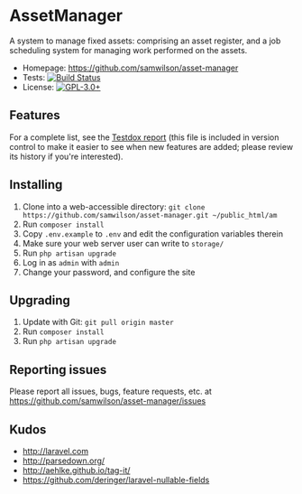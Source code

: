 AssetManager
============

A system to manage fixed assets: comprising an asset register, and a job
scheduling system for managing work performed on the assets.

* Homepage: https://github.com/samwilson/asset-manager
* Tests: [![Build Status](https://img.shields.io/travis/samwilson/asset-manager.svg)](https://travis-ci.org/samwilson/asset-manager)
* License: [![GPL-3.0+](https://img.shields.io/github/license/samwilson/asset-manager.svg)](https://github.com/samwilson/asset-manager/blob/master/LICENSE.html)

## Features

For a complete list, see the [Testdox report](https://github.com/samwilson/asset-manager/blob/master/tests/testdox.txt)
(this file is included in version control to make it easier to see when new features are added;
please review its history if you're interested).

## Installing

1. Clone into a web-accessible directory: `git clone https://github.com/samwilson/asset-manager.git ~/public_html/am`
2. Run `composer install`
3. Copy `.env.example` to `.env` and edit the configuration variables therein
4. Make sure your web server user can write to `storage/`
5. Run `php artisan upgrade`
6. Log in as `admin` with `admin`
7. Change your password, and configure the site

## Upgrading

1. Update with Git: `git pull origin master`
2. Run `composer install`
3. Run `php artisan upgrade`

## Reporting issues

Please report all issues, bugs, feature requests, etc. at
https://github.com/samwilson/asset-manager/issues

## Kudos

* http://laravel.com
* http://parsedown.org/
* http://aehlke.github.io/tag-it/
* https://github.com/deringer/laravel-nullable-fields
